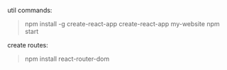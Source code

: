 
util commands: 
> npm install -g create-react-app
> create-react-app my-website
> npm start

create routes:
> npm install react-router-dom